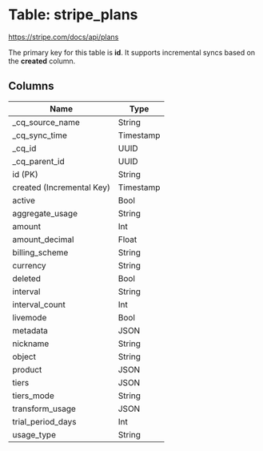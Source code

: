 # Table: stripe_plans

https://stripe.com/docs/api/plans

The primary key for this table is **id**.
It supports incremental syncs based on the **created** column.

## Columns

| Name          | Type          |
| ------------- | ------------- |
|_cq_source_name|String|
|_cq_sync_time|Timestamp|
|_cq_id|UUID|
|_cq_parent_id|UUID|
|id (PK)|String|
|created (Incremental Key)|Timestamp|
|active|Bool|
|aggregate_usage|String|
|amount|Int|
|amount_decimal|Float|
|billing_scheme|String|
|currency|String|
|deleted|Bool|
|interval|String|
|interval_count|Int|
|livemode|Bool|
|metadata|JSON|
|nickname|String|
|object|String|
|product|JSON|
|tiers|JSON|
|tiers_mode|String|
|transform_usage|JSON|
|trial_period_days|Int|
|usage_type|String|